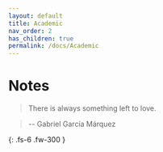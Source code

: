 ```yaml
---
layout: default
title: Academic
nav_order: 2
has_children: true
permalink: /docs/Academic
---
```


# Notes

> There is always something left to love.

> -- Gabriel García Márquez

{: .fs-6 .fw-300 }
